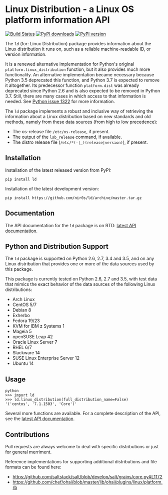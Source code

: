 Linux Distribution - a Linux OS platform information API
========================================================

[![Build Status](https://travis-ci.org/nir0s/ld.svg?branch=master)](https://travis-ci.org/nir0s/ld)
[![PyPI downloads](http://img.shields.io/pypi/dm/ld.svg)](https://pypi.python.org/pypi/ld)
[![PyPI version](http://img.shields.io/pypi/v/ld.svg)](https://pypi.python.org/pypi/ld)


The `ld` (for: Linux Distribution) package provides information about the
Linux distribution it runs on, such as a reliable machine-readable ID, or
version information.

It is a renewed alternative implementation for Python's
original `platform.linux_distribution` function, but it also provides much more
functionality.
An alternative implementation became necessary because Python 3.5 deprecated
this function, and Python 3.7 is expected to remove it altogether.
Its predecessor function `platform.dist` was already deprecated since
Python 2.6 and is also expected to be removed in Python 3.7.
Still, there are many cases in which access to that information is needed.
See [Python issue 1322](https://bugs.python.org/issue1322) for more
information.

The `ld` package implements a robust and inclusive way of retrieving the
information about a Linux distribution based on new standards and old methods,
namely from these data sources (from high to low precedence):

* The os-release file `/etc/os-release`, if present.
* The output of the `lsb_release` command, if available.
* The distro release file (`/etc/*(-|_)(release|version)`), if present.


## Installation

Installation of the latest released version from PyPI:

```shell
pip install ld
```

Installation of the latest development version:

```shell
pip install https://github.com/nir0s/ld/archive/master.tar.gz
```

## Documentation

The API documentation for the `ld` package is on RTD:
[latest API documentation](http://ld.readthedocs.org/en/latest/).

## Python and Distribution Support

The `ld` package is supported on Python 2.6, 2.7, 3.4 and 3.5, and on
any Linux distribution that provides one or more of the data sources
used by this package.

This package is currently tested on Python 2.6, 2.7 and 3.5, with test
data that mimics the exact behavior of the data sources of the following
Linux distributions:

* Arch Linux
* CentOS 5/7
* Debian 8
* Exherbo
* Fedora 19/23
* KVM for IBM z Systems 1
* Mageia 5
* openSUSE Leap 42
* Oracle Linux Server 7
* RHEL 6/7
* Slackware 14
* SUSE Linux Enterprise Server 12
* Ubuntu 14


## Usage

```
python
>>> import ld
>>> ld.linux_distribution(full_distribution_name=False)
'('centos', '7.1.1503', 'Core')'
```

Several more functions are available. For a complete description of the
API, see the [latest API documentation](http://ld.readthedocs.org/en/latest/).

## Contributions

Pull requests are always welcome to deal with specific distributions or just
for general merriment.

Reference implementations for supporting additional distributions and file
formats can be found here:

* https://github.com/saltstack/salt/blob/develop/salt/grains/core.py#L1172
* https://github.com/chef/ohai/blob/master/lib/ohai/plugins/linux/platform.rb
